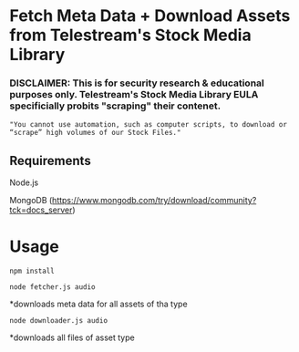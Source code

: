 # Fetch Meta Data + Download Assets from Telestream's Stock Media Library

### DISCLAIMER: This is for security research & educational purposes only. Telestream's Stock Media Library EULA specificially probits "scraping" their contenet.

    "You cannot use automation, such as computer scripts, to download or “scrape” high volumes of our Stock Files."

## Requirements

Node.js

MongoDB (https://www.mongodb.com/try/download/community?tck=docs_server)

# Usage

`npm install`

`node fetcher.js audio`

\*downloads meta data for all assets of tha type

`node downloader.js audio`

\*downloads all files of asset type
